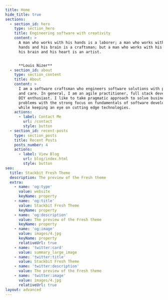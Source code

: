 ```yaml
---
title: Home
hide_title: true
sections:
  - section_id: hero
    type: section_hero
    title: Engineering software with creativity
    content: >
      A man who works with his hands is a laborer; a man who works with his
      hands and his brain is a craftsman; but a man who works with his hands and
      his brain and his heart is an artist.


      **Louis Nizer**
  - section_id: about
    type: section_content
    title: About
    content: >
      I am a software craftsman who engineers software solutions with passion
      and care. In general, I am an agile practitioner, full stack developer and
      DIY enthusiast. I like to take pragmatic approach to solve business
      problems with the strong focus on fundamentals of software development
      while keeping an eye on cutting edge technologies. 
    actions:
      - label: Contact Me
        url: /contact
        style: button
  - section_id: recent-posts
    type: section_posts
    title: Recent Posts
    posts_number: 4
    actions:
      - label: View Blog
        url: blog/index.html
        style: button
seo:
  title: Stackbit Fresh Theme
  description: The preview of the Fresh theme
  extra:
    - name: 'og:type'
      value: website
      keyName: property
    - name: 'og:title'
      value: Stackbit Fresh Theme
      keyName: property
    - name: 'og:description'
      value: The preview of the Fresh theme
      keyName: property
    - name: 'og:image'
      value: images/4.jpg
      keyName: property
      relativeUrl: true
    - name: 'twitter:card'
      value: summary_large_image
    - name: 'twitter:title'
      value: Stackbit Fresh Theme
    - name: 'twitter:description'
      value: The preview of the Fresh theme
    - name: 'twitter:image'
      value: images/4.jpg
      relativeUrl: true
layout: advanced
---
```

